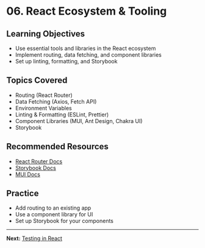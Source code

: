 # 06. React Ecosystem & Tooling

## Learning Objectives
- Use essential tools and libraries in the React ecosystem
- Implement routing, data fetching, and component libraries
- Set up linting, formatting, and Storybook

## Topics Covered
- Routing (React Router)
- Data Fetching (Axios, Fetch API)
- Environment Variables
- Linting & Formatting (ESLint, Prettier)
- Component Libraries (MUI, Ant Design, Chakra UI)
- Storybook

## Recommended Resources
- [React Router Docs](https://reactrouter.com/en/main)
- [Storybook Docs](https://storybook.js.org/docs/react/get-started/introduction)
- [MUI Docs](https://mui.com/)

## Practice
- Add routing to an existing app
- Use a component library for UI
- Set up Storybook for your components

---

**Next:** [Testing in React](../07-testing/README.md)